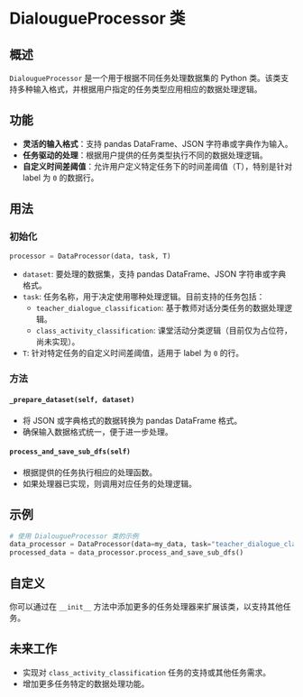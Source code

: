 
# DialougueProcessor 类

## 概述
`DialougueProcessor` 是一个用于根据不同任务处理数据集的 Python 类。该类支持多种输入格式，并根据用户指定的任务类型应用相应的数据处理逻辑。

## 功能
- **灵活的输入格式**：支持 pandas DataFrame、JSON 字符串或字典作为输入。
- **任务驱动的处理**：根据用户提供的任务类型执行不同的数据处理逻辑。
- **自定义时间差阈值**：允许用户定义特定任务下的时间差阈值（T），特别是针对 label 为 `0` 的数据行。

## 用法

### 初始化

```python
processor = DataProcessor(data, task, T)
```

- `dataset`: 要处理的数据集，支持 pandas DataFrame、JSON 字符串或字典格式。
- `task`: 任务名称，用于决定使用哪种处理逻辑。目前支持的任务包括：
  - `teacher_dialogue_classification`: 基于教师对话分类任务的数据处理逻辑。
  - `class_activity_classification`: 课堂活动分类逻辑（目前仅为占位符，尚未实现）。
- `T`: 针对特定任务的自定义时间差阈值，适用于 label 为 `0` 的行。

### 方法

#### `_prepare_dataset(self, dataset)`
- 将 JSON 或字典格式的数据转换为 pandas DataFrame 格式。
- 确保输入数据格式统一，便于进一步处理。

#### `process_and_save_sub_dfs(self)`
- 根据提供的任务执行相应的处理函数。
- 如果处理器已实现，则调用对应任务的处理逻辑。

## 示例

```python
# 使用 DialougueProcessor 类的示例
data_processor = DataProcessor(data=my_data, task="teacher_dialogue_classification", T=10)
processed_data = data_processor.process_and_save_sub_dfs()
```

## 自定义
你可以通过在 `__init__` 方法中添加更多的任务处理器来扩展该类，以支持其他任务。

## 未来工作
- 实现对 `class_activity_classification` 任务的支持或其他任务需求。
- 增加更多任务特定的数据处理功能。


